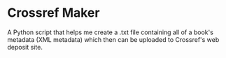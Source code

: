 # Crossref Maker
A Python script that helps me create a .txt file containing all of a book's metadata (XML metadata) which then can be uploaded to Crossref's web deposit site.
